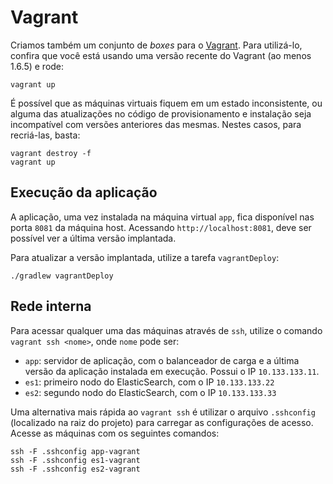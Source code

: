 # Vagrant

Criamos também um conjunto de _boxes_ para o [Vagrant][VAGRANT]. Para utilizá-lo, confira que você está usando uma versão recente do Vagrant (ao menos 1.6.5) e rode:

```
vagrant up
```

É possível que as máquinas virtuais fiquem em um estado inconsistente, ou alguma das atualizações no código de provisionamento e instalação seja incompatível com versões anteriores das mesmas. Nestes casos, para recriá-las, basta:

```
vagrant destroy -f
vagrant up
```

## Execução da aplicação

A aplicação, uma vez instalada na máquina virtual `app`, fica disponível nas porta `8081` da máquina host. Acessando `http://localhost:8081`, deve ser possível ver a última versão implantada.
 
Para atualizar a versão implantada, utilize a tarefa `vagrantDeploy`: 

```
./gradlew vagrantDeploy
```

## Rede interna

Para acessar qualquer uma das máquinas através de `ssh`, utilize o comando `vagrant ssh <nome>`, onde `nome` pode ser:

- `app`: servidor de aplicação, com o balanceador de carga e a última versão da aplicação instalada em execução. Possui o IP `10.133.133.11`.
- `es1`: primeiro nodo do ElasticSearch, com o IP `10.133.133.22`
- `es2`: segundo nodo do ElasticSearch, com o IP `10.133.133.33`

Uma alternativa mais rápida ao `vagrant ssh` é utilizar o arquivo `.sshconfig` (localizado na raiz do projeto) para carregar as configurações de acesso. Acesse as máquinas com os seguintes comandos:

```
ssh -F .sshconfig app-vagrant
ssh -F .sshconfig es1-vagrant
ssh -F .sshconfig es2-vagrant
```

[VAGRANT]:http://vagrantup.com
